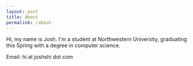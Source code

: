 ```yaml
---
layout: post
title: About
permalink: /about
---
```

Hi, my name is Josh. I'm a student at Northwestern University, graduating this Spring with a degree in computer science.

Email: hi at joshshi dot com